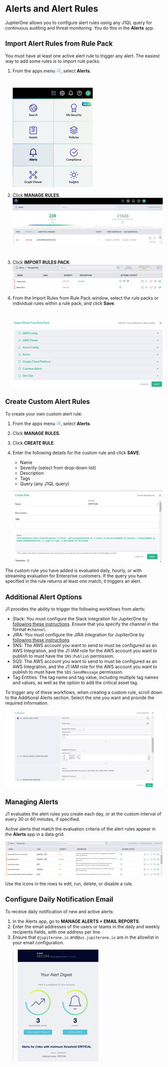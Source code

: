 # Alerts and Alert Rules

JupiterOne allows you to configure alert rules using any J1QL query for continuous auditing and threat monitoring. You do this in the **Alerts** app.

## Import Alert Rules from Rule Pack

You must have at least one active alert rule to trigger any alert. The easiest way to add some rules is to import rule packs.

1. From the apps menu ![apps](../assets/icons/apps.png), select **Alerts**.

   ​

   ![](../assets/alerts-header.png)

2. Click **MANAGE RULES**.
   ​
   ![](../assets/alerts-manage-rules.png)

   ​

3. Click **IMPORT RULES PACK**.
   ![alerts-import-pack](../assets/alerts-import-pack.png)
   ​

4. From the Import Rules from Rule Pack window, select the rule packs or individual rules within a rule pack, and click **Save**.

   ​

   ![](../assets/alerts-import-rule-pack.png)

## Create Custom Alert Rules

To create your own custom alert rule:

1. From the apps menu ![apps](../assets/icons/apps.png), select **Alerts**.

2. Click **MANAGE RULES**.

3. Click **CREATE RULE**.

4. Enter the following details for the custom rule and click **SAVE**:

   - Name
   - Severity (select from drop-down list)
   - Description
   - Tags
   - Query (any J1QL query)
     ​

   ![](../assets/alerts-create-rule.png)

The custom rule you have added is evaluated daily, hourly, or with streaming evaluation for Enterprise customers. If the query you have specified in the rule returns at least one match, it triggers an alert.

## Additional Alert Options

J1 provides the ability to trigger the following workflows from alerts:

- Slack: You must configure the Slack integration for JupiterOne by [following these instructions](../APIs_and-integrations/workflow/graph-slack.md). Ensure that you specify the channel in the format `#channel`.
- JIRA: You must configure the JIRA integration for JupiterOne by [following these instructions](../APIs_and-integrations/workflow/graph-jira.md)
- SNS: The AWS account you want to send to must be configured as an AWS Integration, and the J1 IAM role for the AWS account you want to publish to must have the `SNS:Publish` permission.
- SQS: The AWS account you want to send to must be configured as an AWS Integration, and the J1 IAM role for the AWS account you want to publish to must have the `SQS:SendMessage` permission.
- Tag Entities: The tag name and tag value, including multiple tag names and values, as well as the option to add the critical asset tag.

To trigger any of these workflows, when creating a custom rule, scroll down to the Additional Alerts section. Select the one you want and provide the required information.

![](../assets/alerts-additional-options-1.png)

## Managing Alerts

J1 evaluates the alert rules you create each day, or at the custom interval of every 30 or 60 minutes, if specified.

Active alerts that match the evaluation criteria of the alert rules appear in the **Alerts** app in a data grid.

![](../assets/alerts-grid.png)

Use the icons in the rows to edit, run, delete, or disable a rule.

## Configure Daily Notification Email

To receive daily notification of new and active alerts:

1. In the Alerts app, go to **MANAGE ALERTS > EMAIL REPORTS**.
2. Enter the email addresses of the users or teams in the daily and weekly recipients fields, with one address per line.
3. Ensure that `@jupiterone.io` and`@us.jupiterone.io` are in the allowlist in your email configuration.

> ![](../assets/alerts-daily-email.png)
